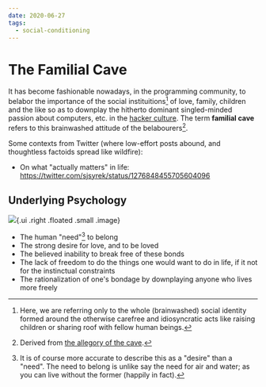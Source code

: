 ```yaml
---
date: 2020-06-27
tags:
  - social-conditioning
---
```


# The Familial Cave

It has become fashionable nowadays, in the programming community, to belabor the importance of the social instituitions[^clarify] of love, family, children and the like so as to downplay the hitherto dominant singled-minded passion about computers, etc. in the [hacker culture](http://www.catb.org/esr/faqs/hacker-howto.html#what_is). The term **familial cave** refers to this brainwashed attitude of the belabourers[^origin].

Some contexts from Twitter (where low-effort posts abound, and thoughtless factoids spread like wildfire):

* On what "actually matters" in life: <https://twitter.com/sjsyrek/status/1276848455705604096>

## Underlying Psychology

![](https://upload.wikimedia.org/wikipedia/commons/thumb/b/b1/Platon_Cave_Sanraedam_1604.jpg/560px-Platon_Cave_Sanraedam_1604.jpg){.ui .right .floated .small .image}

* The human "need"[^need] to belong
* The strong desire for love, and to be loved
* The believed inability to break free of these bonds
* The lack of freedom to do the things one would want to do in life, if it not for the instinctual constraints
* The rationalization of one's bondage by downplaying anyone who lives more freely

[^need]: It is of course more accurate to describe this as a "desire" than a "need". The need to belong is unlike say the need for air and water; as you can live without the former (happily in fact).

[^clarify]: Here, we are referring only to the whole (brainwashed) social identity formed around the otherwise carefree and idiosyncratic acts like raising children or sharing roof with fellow human beings.

[^origin]: Derived from [the allegory of the cave](https://en.wikipedia.org/wiki/Allegory_of_the_cave).
